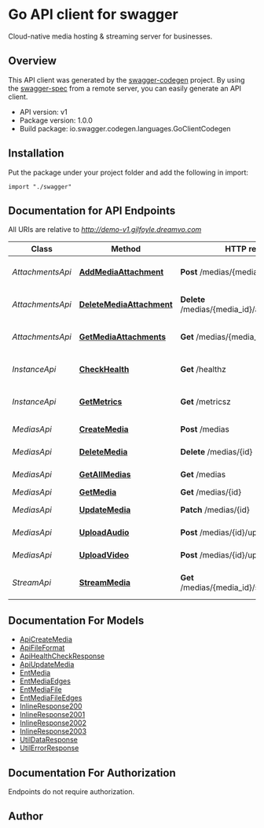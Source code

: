 # Go API client for swagger

Cloud-native media hosting & streaming server for businesses.

## Overview
This API client was generated by the [swagger-codegen](https://github.com/swagger-api/swagger-codegen) project.  By using the [swagger-spec](https://github.com/swagger-api/swagger-spec) from a remote server, you can easily generate an API client.

- API version: v1
- Package version: 1.0.0
- Build package: io.swagger.codegen.languages.GoClientCodegen

## Installation
Put the package under your project folder and add the following in import:
```golang
import "./swagger"
```

## Documentation for API Endpoints

All URIs are relative to *http://demo-v1.gilfoyle.dreamvo.com*

Class | Method | HTTP request | Description
------------ | ------------- | ------------- | -------------
*AttachmentsApi* | [**AddMediaAttachment**](docs/AttachmentsApi.md#addmediaattachment) | **Post** /medias/{media_id}/attachments | Add attachment to a media
*AttachmentsApi* | [**DeleteMediaAttachment**](docs/AttachmentsApi.md#deletemediaattachment) | **Delete** /medias/{media_id}/attachments/{key} | Delete attachment of a media
*AttachmentsApi* | [**GetMediaAttachments**](docs/AttachmentsApi.md#getmediaattachments) | **Get** /medias/{media_id}/attachments | Get attachments of a media
*InstanceApi* | [**CheckHealth**](docs/InstanceApi.md#checkhealth) | **Get** /healthz | Check service status
*InstanceApi* | [**GetMetrics**](docs/InstanceApi.md#getmetrics) | **Get** /metricsz | Get instance metrics
*MediasApi* | [**CreateMedia**](docs/MediasApi.md#createmedia) | **Post** /medias | Create a media
*MediasApi* | [**DeleteMedia**](docs/MediasApi.md#deletemedia) | **Delete** /medias/{id} | Delete a media
*MediasApi* | [**GetAllMedias**](docs/MediasApi.md#getallmedias) | **Get** /medias | Query medias
*MediasApi* | [**GetMedia**](docs/MediasApi.md#getmedia) | **Get** /medias/{id} | Get a media
*MediasApi* | [**UpdateMedia**](docs/MediasApi.md#updatemedia) | **Patch** /medias/{id} | Update a media
*MediasApi* | [**UploadAudio**](docs/MediasApi.md#uploadaudio) | **Post** /medias/{id}/upload/audio | Upload a audio file
*MediasApi* | [**UploadVideo**](docs/MediasApi.md#uploadvideo) | **Post** /medias/{id}/upload/video | Upload a video file
*StreamApi* | [**StreamMedia**](docs/StreamApi.md#streammedia) | **Get** /medias/{media_id}/stream/{preset} | Get stream from media file


## Documentation For Models

 - [ApiCreateMedia](docs/ApiCreateMedia.md)
 - [ApiFileFormat](docs/ApiFileFormat.md)
 - [ApiHealthCheckResponse](docs/ApiHealthCheckResponse.md)
 - [ApiUpdateMedia](docs/ApiUpdateMedia.md)
 - [EntMedia](docs/EntMedia.md)
 - [EntMediaEdges](docs/EntMediaEdges.md)
 - [EntMediaFile](docs/EntMediaFile.md)
 - [EntMediaFileEdges](docs/EntMediaFileEdges.md)
 - [InlineResponse200](docs/InlineResponse200.md)
 - [InlineResponse2001](docs/InlineResponse2001.md)
 - [InlineResponse2002](docs/InlineResponse2002.md)
 - [InlineResponse2003](docs/InlineResponse2003.md)
 - [UtilDataResponse](docs/UtilDataResponse.md)
 - [UtilErrorResponse](docs/UtilErrorResponse.md)


## Documentation For Authorization
 Endpoints do not require authorization.


## Author



